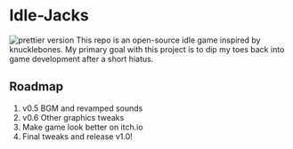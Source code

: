 # Idle-Jacks
![prettier version](https://img.shields.io/badge/version-0.4-brightgreen)
This repo is an open-source idle game inspired by knucklebones. My primary goal with this project is to dip my toes back into game development after a short hiatus.

## Roadmap

1. v0.5 BGM and revamped sounds
2. v0.6 Other graphics tweaks
3. Make game look better on itch.io
4. Final tweaks and release v1.0!
